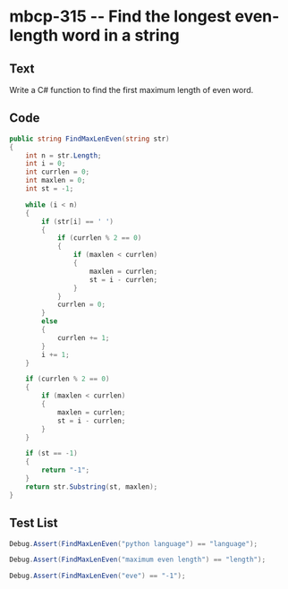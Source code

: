 # mbcp-315 -- Find the longest even-length word in a string

## Text

Write a C# function to find the first maximum length of even word.

## Code

```csharp
public string FindMaxLenEven(string str) 
{ 
    int n = str.Length; 
    int i = 0; 
    int currlen = 0; 
    int maxlen = 0; 
    int st = -1; 

    while (i < n) 
    { 
        if (str[i] == ' ') 
        { 
            if (currlen % 2 == 0) 
            { 
                if (maxlen < currlen) 
                { 
                    maxlen = currlen; 
                    st = i - currlen; 
                } 
            } 
            currlen = 0; 
        } 
        else 
        { 
            currlen += 1; 
        } 
        i += 1; 
    } 

    if (currlen % 2 == 0) 
    { 
        if (maxlen < currlen) 
        { 
            maxlen = currlen; 
            st = i - currlen; 
        } 
    } 

    if (st == -1) 
    { 
        return "-1"; 
    } 
    return str.Substring(st, maxlen); 
}
```

## Test List

```csharp
Debug.Assert(FindMaxLenEven("python language") == "language");
```

```csharp
Debug.Assert(FindMaxLenEven("maximum even length") == "length");
```

```csharp
Debug.Assert(FindMaxLenEven("eve") == "-1");
```
